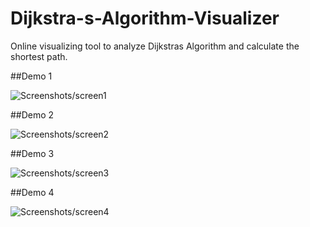 # Dijkstra-s-Algorithm-Visualizer
Online visualizing tool to analyze Dijkstras Algorithm and calculate the shortest path.




##Demo 1

![Screenshots/screen1](Screenshot/screen1.png)



##Demo 2

![Screenshots/screen2](Screenshot/screen2.png)


##Demo 3

![Screenshots/screen3](Screenshot/screen3.png)


##Demo 4

![Screenshots/screen4](Screenshot/screen4.png)

